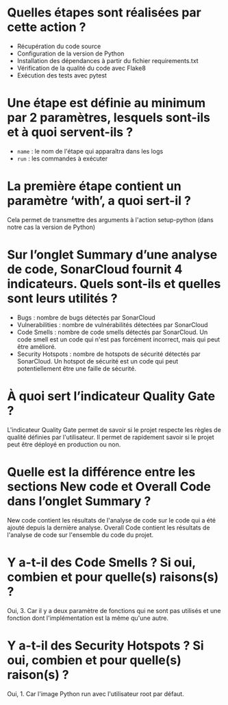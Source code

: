 # Quelles étapes sont réalisées par cette action ?
- Récupération du code source
- Configuration de la version de Python
- Installation des dépendances à partir du fichier requirements.txt
- Vérification de la qualité du code avec Flake8
- Exécution des tests avec pytest

# Une étape est définie au minimum par 2 paramètres, lesquels sont-ils et à quoi servent-ils ?
- `name` : le nom de l'étape qui apparaîtra dans les logs
- `run` : les commandes à exécuter

# La première étape contient un paramètre ‘with’, a quoi sert-il ?
Cela permet de transmettre des arguments à l'action setup-python (dans notre cas la version de Python)

# Sur l’onglet Summary d’une analyse de code, SonarCloud fournit 4 indicateurs. Quels sont-ils et quelles sont leurs utilités ?
- Bugs : nombre de bugs détectés par SonarCloud
- Vulnerabilities : nombre de vulnérabilités détectées par SonarCloud
- Code Smells : nombre de code smells détectés par SonarCloud. Un code smell est un code qui n'est pas forcément incorrect, mais qui peut être amélioré.
- Security Hotspots : nombre de hotspots de sécurité détectés par SonarCloud. Un hotspot de sécurité est un code qui peut potentiellement être une faille de sécurité.

# À quoi sert l’indicateur Quality Gate ?
L'indicateur Quality Gate permet de savoir si le projet respecte les règles de qualité définies par l'utilisateur. Il permet de rapidement savoir si le projet peut être déployé en production ou non.

# Quelle est la différence entre les sections New code et Overall Code dans l’onglet Summary ?
New code contient les résultats de l'analyse de code sur le code qui a été ajouté depuis la dernière analyse. Overall Code contient les résultats de l'analyse de code sur l'ensemble du code du projet.

# Y a-t-il des Code Smells ? Si oui, combien et pour quelle(s) raisons(s) ?
Oui, 3. Car il y a deux paramètre de fonctions qui ne sont pas utilisés et une fonction dont l'implémentation est la même qu'une autre.

# Y a-t-il des Security Hotspots ? Si oui, combien et pour quelle(s) raison(s) ?
Oui, 1. Car l'image Python run avec l'utilisateur root par défaut.
